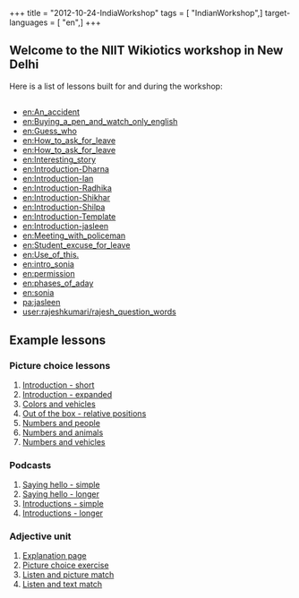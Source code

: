 +++
title = "2012-10-24-IndiaWorkshop"
tags = [ "IndianWorkshop",]
target-languages = [ "en",]
+++

## Welcome to the NIIT Wikiotics workshop in New Delhi

Here is a list of lessons built for and during the workshop:

## 

<div class="ductus-macro" data-macro-name="pagelist" data-tags="IndiaWorkshop" contenteditable="false">

  - [en:An\_accident](/en/An_accident)
  - [en:Buying\_a\_pen\_and\_watch\_only\_english](/en/Buying_a_pen_and_watch_only_english)
  - [en:Guess\_who](/en/Guess_who)
  - [en:How\_to\_ask\_for\_leave](/en/How_to_ask_for_leave)
  - [en:How\_to\_ask\_for\_leave](/en/How_to_ask_for_leave)
  - [en:Interesting\_story](/en/Interesting_story)
  - [en:Introduction-Dharna](/en/Introduction-Dharna)
  - [en:Introduction-Ian](/en/Introduction-Ian)
  - [en:Introduction-Radhika](/en/Introduction-Radhika)
  - [en:Introduction-Shikhar](/en/Introduction-Shikhar)
  - [en:Introduction-Shilpa](/en/Introduction-Shilpa)
  - [en:Introduction-Template](/en/Introduction-Template)
  - [en:Introduction-jasleen](/en/Introduction-jasleen)
  - [en:Meeting\_with\_policeman](/en/Meeting_with_policeman)
  - [en:Student\_excuse\_for\_leave](/en/Student_excuse_for_leave)
  - [en:Use\_of\_this.](/en/Use_of_this.)
  - [en:intro\_sonia](/en/intro_sonia)
  - [en:permission](/en/permission)
  - [en:phases\_of\_aday](/en/phases_of_aday)
  - [en:sonia](/en/sonia)
  - [pa:jasleen](/pa/jasleen)
  - [user:rajeshkumari/rajesh\_question\_words](/user/rajeshkumari/rajesh_question_words)

</div>

## Example lessons

### Picture choice lessons

1.  [Introduction - short](https://wikiotics.org/en/Introduction)
2.  [Introduction -
    expanded](https://wikiotics.org/en/Introduction-Person_Words)
3.  [Colors and vehicles](https://wikiotics.org/en/colors_and_vehicles)
4.  [Out of the box - relative
    positions](https://wikiotics.org/en/Out_of_the_Box)
5.  [Numbers and people](https://wikiotics.org/en/numbers_people)
6.  [Numbers and animals](https://wikiotics.org/en/numbers_animals)
7.  [Numbers and
    vehicles](https://wikiotics.org/en/numbers_colors_vehicles)

### Podcasts

1.  [Saying hello - simple](https://wikiotics.org/en/Meetup_Greetings)
2.  [Saying hello -
    longer](https://wikiotics.org/en/Meet-Up_Lesson_One%3A_Hi._How_are_you%3F)
3.  [Introductions -
    simple](https://wikiotics.org/en/Meetup_Introductions_generic)
4.  [Introductions -
    longer](https://wikiotics.org/en/Meet-Up_Lesson_Two%3A_Introductions)

### Adjective unit

1.  [Explanation page](https://wikiotics.org/en/Adjectives_Explanation)
2.  [Picture choice
    exercise](https://wikiotics.org/en/Adjective_Match_up)
3.  [Listen and picture
    match](https://wikiotics.org/en/Listen_and_Match)
4.  [Listen and text match](https://wikiotics.org/en/listen_match)
